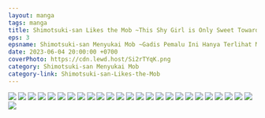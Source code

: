 ```yaml
---
layout: manga
tags: manga
title: Shimotsuki-san Likes the Mob ~This Shy Girl is Only Sweet Towards Me~ - C3 ID Translation
eps: 3
epsname: Shimotsuki-san Menyukai Mob ~Gadis Pemalu Ini Hanya Terlihat Manis di Hadapanku~
date: 2023-06-04 20:00:00 +0700
coverPhoto: https://cdn.lewd.host/Si2rTYqK.png
category: Shimotsuki-san Menyukai Mob
category-link: Shimotsuki-san-Likes-the-Mob
---
```


![](https://cdn.lewd.host/hdccSxaf.png)
![](https://cdn.lewd.host/Ffdrk9gl.png)
![](https://cdn.lewd.host/3tveGVvO.png)
![](https://cdn.lewd.host/NMtWZ8eC.png)
![](https://cdn.lewd.host/Sr1IG1wQ.png)
![](https://cdn.lewd.host/dKvJZSsh.png)
![](https://cdn.lewd.host/eCeBh6pp.png)
![](https://cdn.lewd.host/7HIpObab.png)
![](https://cdn.lewd.host/z4qZgSim.png)
![](https://cdn.lewd.host/ZAbK27o5.png)
![](https://cdn.lewd.host/oDBSWUum.png)
![](https://cdn.lewd.host/IYYUGFHR.png)
![](https://cdn.lewd.host/o9jYtG60.png)
![](https://cdn.lewd.host/sahdnpaZ.png)
![](https://cdn.lewd.host/odN1OAsZ.png)
![](https://cdn.lewd.host/Edm8XE8O.png)
![](https://cdn.lewd.host/GqAlwpYO.png)
![](https://cdn.lewd.host/SiobQyLp.png)
![](https://cdn.lewd.host/AWFAbrqT.png)
![](https://cdn.lewd.host/o36UJeU2.png)
![](https://cdn.lewd.host/ijFFiHyI.png)
![](https://cdn.lewd.host/q1m9nCo6.png)
![](https://cdn.lewd.host/hSN0WrlR.png)
![](https://cdn.lewd.host/3dPQoXcL.png)
![](https://cdn.lewd.host/azsSHZOE.png)
![](https://cdn.lewd.host/7CqBuQj4.png)